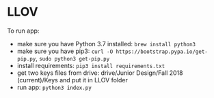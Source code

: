 # LLOV

To run app:

- make sure you have Python 3.7 installed: `brew install python3`
- make sure you have pip3: `curl -O https://bootstrap.pypa.io/get-pip.py`, `sudo python3 get-pip.py`
- install requirements: `pip3 install requirements.txt`
- get two keys files from drive: drive/Junior Design/Fall 2018 (current)/Keys and put it in LLOV folder
- run app: `python3 index.py`
